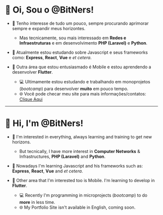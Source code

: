 # 👋 Oi, Sou o @BitNers! 

- 👀 Tenho interesse de tudo um pouco, sempre procurando aprimorar sempre e expandir meus horizontes.
  - Mas tecnicamente, sou mais interessado em **Redes e Infraestruturas** e em desenvolvimento **PHP (Laravel)** e **Python**.
- 🌱 Atualmente estou estudando sobre Javascript e seus frameworks como: **Express**, **React**, **Vue** e *et cetera*.
- 📱 Outra área que estou entusiasmado é Mobile e estou aprendendo a desenvolver **Flutter**.

  - 💻 Ultimamente estou estudando e trabalhando em monoprojetos (<i>bootcamp</i>) para desenvolver **muito** em pouco tempo.
  - 🌐 Você pode checar meu site para mais informações/contatos: [Clique Aqui](https://bitners.github.io/portfolio/)
-----


# 👋 Hi, I'm @BitNers! 

- 👀 I'm interested in everything, always learning and training to get new horizons.
  - But tecnically, I have more interest in **Computer Networks** & Infrastructures, **PHP (Laravel)** and **Python**.
- 🌱 Nowadays I'm learning Javascript and his frameworks such as: **Express**, **React**, **Vue** and *et cetera*.
- 📱 Other area that I'm interested too is Mobile. I'm learning to develop in **Flutter**.

  - 💻 Recently I'm programming in microprojects (<i>bootcamp</i>) to do **more** in less time.
  - 🌐 My Portfolio Site isn't available in English, coming soon.

<!---
BitNers/BitNers is a ✨ special ✨ repository because its `README.md` (this file) appears on your GitHub profile.
You can click the Preview link to take a look at your changes.
--->
